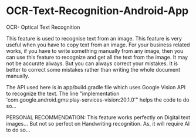 # OCR-Text-Recognition-Android-App

OCR- Optical Text Recognition

This feature is used to recognise text from an image. This feature is very useful when you have to copy text from an image. For your business related works, if you have to write something manually from any image, then you can use this feature to recognize and get all the text from the image. It may not be accurate always. But you can always correct your mistakes. It is better to correct some mistakes rather than writing the whole document manually.

The API used here is in app/build.gradle file which uses Google Vision API to recognize the text. The line "implementation 'com.google.android.gms:play-services-vision:20.1.0'" helps the code to do so...

PERSONAL RECOMMENDATION:
This feature works perfectly on Digital text images... But not so perfect on Handwriting recognition. As, it will require AI to do so...
